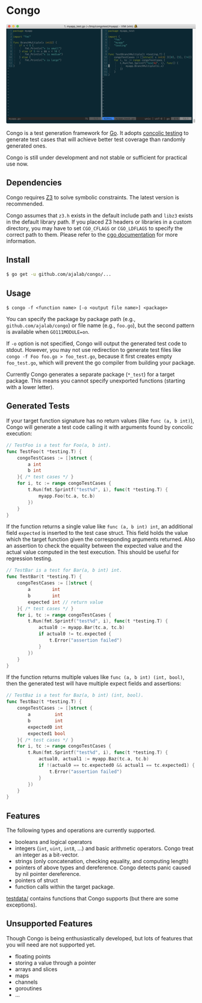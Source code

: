 # Congo

![](assets/screenshot.png)

Congo is a test generation framework for [Go](https://golang.org/).
It adopts [concolic testing](https://en.wikipedia.org/wiki/Concolic_testing) to generate test cases that will
achieve better test coverage than randomly generated ones.

Congo is still under development and not stable or sufficient for practical use now.

## Dependencies

Congo requires [Z3](https://github.com/Z3Prover/z3) to solve symbolic constraints.
The latest version is recommended.

Congo assumes that `z3.h` exists in the default include path and `libz3` exists in the default library path.
If you placed Z3 headers or libraries in a custom directory,
you may have to set `CGO_CFLAGS` or `CGO_LDFLAGS` to specify the correct path to them.
Please refer to the [cgo documentation](https://golang.org/cmd/cgo/) for more information.

## Install

```sh
$ go get -u github.com/ajalab/congo/...
```

## Usage

```
$ congo -f <function name> [-o <output file name>] <package>
```

You can specify the package by package path (e.g., `github.com/ajalab/congo`) or file name (e.g., `foo.go`), but the second pattern is available when `GO111MODULE=on`.

If `-o` option is not specified, Congo will output the generated test code to stdout.
However, you may not use redirection to generate test files like `congo -f Foo foo.go > foo_test.go`,
because it first creates empty `foo_test.go`, which will prevent the go compiler from building your package.

Currently Congo generates a separate package (`*_test`) for a target package.
This means you cannot specify unexported functions (starting with a lower letter).

## Generated Tests

If your target function signature has no return values (like `func (a, b int)`),
Congo will generate a test code calling it with arguments found by concolic execution:

```go
// TestFoo is a test for Foo(a, b int).
func TestFoo(t *testing.T) {
	congoTestCases := []struct {
		a int
		b int
	}{ /* test cases */ }
	for i, tc := range congoTestCases {
		t.Run(fmt.Sprintf("test%d", i), func(t *testing.T) {
			myapp.Foo(tc.a, tc.b)
		})
	}
}
```

If the function returns a single value like `func (a, b int) int`, an additional field `expected` is inserted to the test case struct.
This field holds the value which the target function given the corresponding arguments returned.
Also an assertion to check the equality between the expected value and the actual value computed in the test execution. This should be useful for regression testing.

```go
// TestBar is a test for Bar(a, b int) int.
func TestBar(t *testing.T) {
	congoTestCases := []struct {
		a        int
		b        int
		expected int // return value
	}{ /* test cases */ }
	for i, tc := range congoTestCases {
		t.Run(fmt.Sprintf("test%d", i), func(t *testing.T) {
			actual0 := myapp.Bar(tc.a, tc.b)
			if actual0 != tc.expected {
				t.Error("assertion failed")
			}
		})
	}
}
```

If the function returns multiple values like `func (a, b int) (int, bool)`,
then the generated test will have multiple expect fields and assertions:

```go
// TestBaz is a test for Baz(a, b int) (int, bool).
func TestBaz(t *testing.T) {
	congoTestCases := []struct {
		a         int
		b         int
		expected0 int
		expected1 bool
	}{ /* test cases */ }
	for i, tc := range congoTestCases {
		t.Run(fmt.Sprintf("test%d", i), func(t *testing.T) {
			actual0, actual1 := myapp.Baz(tc.a, tc.b)
			if !(actual0 == tc.expected0 && actual1 == tc.expected1) {
				t.Error("assertion failed")
			}
		})
	}
}
```

## Features

The following types and operations are currently supported.

- booleans and logical operators
- integers (`int`, `uint`, `int8`, ...) and basic arithmetic operators. Congo treat an integer as a bit-vector.
- strings (only concatenation, checking equality, and computing length)
- pointers of above types and dereference. Congo detects panic caused by nil pointer dereference.
- pointers of struct
- function calls within the target package.

[testdata/](testdata/) contains functions that Congo supports (but there are some exceptions).

## Unsupported Features

Though Congo is being enthusiastically developed,
but lots of features that you will need are not supported yet.

- floating points
- storing a value through a pointer
- arrays and slices
- maps
- channels
- goroutines
- ...